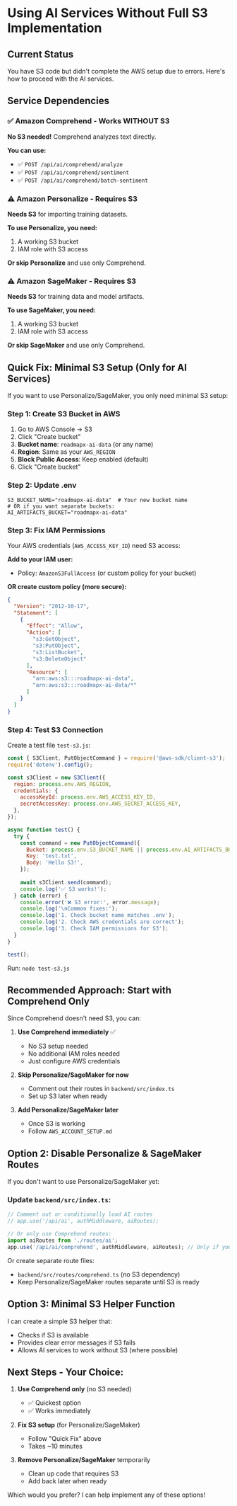 # Using AI Services Without Full S3 Implementation

## Current Status

You have S3 code but didn't complete the AWS setup due to errors. Here's how to proceed with the AI services.

## Service Dependencies

### ✅ Amazon Comprehend - Works WITHOUT S3
**No S3 needed!** Comprehend analyzes text directly.

**You can use:**
- ✅ `POST /api/ai/comprehend/analyze`
- ✅ `POST /api/ai/comprehend/sentiment`
- ✅ `POST /api/ai/comprehend/batch-sentiment`

### ⚠️ Amazon Personalize - Requires S3
**Needs S3** for importing training datasets.

**To use Personalize, you need:**
1. A working S3 bucket
2. IAM role with S3 access

**Or skip Personalize** and use only Comprehend.

### ⚠️ Amazon SageMaker - Requires S3
**Needs S3** for training data and model artifacts.

**To use SageMaker, you need:**
1. A working S3 bucket
2. IAM role with S3 access

**Or skip SageMaker** and use only Comprehend.

## Quick Fix: Minimal S3 Setup (Only for AI Services)

If you want to use Personalize/SageMaker, you only need minimal S3 setup:

### Step 1: Create S3 Bucket in AWS

1. Go to AWS Console → S3
2. Click "Create bucket"
3. **Bucket name**: `roadmapx-ai-data` (or any name)
4. **Region**: Same as your `AWS_REGION`
5. **Block Public Access**: Keep enabled (default)
6. Click "Create bucket"

### Step 2: Update .env

```env
S3_BUCKET_NAME="roadmapx-ai-data"  # Your new bucket name
# OR if you want separate buckets:
AI_ARTIFACTS_BUCKET="roadmapx-ai-data"
```

### Step 3: Fix IAM Permissions

Your AWS credentials (`AWS_ACCESS_KEY_ID`) need S3 access:

**Add to your IAM user:**
- Policy: `AmazonS3FullAccess` (or custom policy for your bucket)

**OR create custom policy (more secure):**
```json
{
  "Version": "2012-10-17",
  "Statement": [
    {
      "Effect": "Allow",
      "Action": [
        "s3:GetObject",
        "s3:PutObject",
        "s3:ListBucket",
        "s3:DeleteObject"
      ],
      "Resource": [
        "arn:aws:s3:::roadmapx-ai-data",
        "arn:aws:s3:::roadmapx-ai-data/*"
      ]
    }
  ]
}
```

### Step 4: Test S3 Connection

Create a test file `test-s3.js`:

```javascript
const { S3Client, PutObjectCommand } = require('@aws-sdk/client-s3');
require('dotenv').config();

const s3Client = new S3Client({
  region: process.env.AWS_REGION,
  credentials: {
    accessKeyId: process.env.AWS_ACCESS_KEY_ID,
    secretAccessKey: process.env.AWS_SECRET_ACCESS_KEY,
  },
});

async function test() {
  try {
    const command = new PutObjectCommand({
      Bucket: process.env.S3_BUCKET_NAME || process.env.AI_ARTIFACTS_BUCKET,
      Key: 'test.txt',
      Body: 'Hello S3!',
    });
    
    await s3Client.send(command);
    console.log('✅ S3 works!');
  } catch (error) {
    console.error('❌ S3 error:', error.message);
    console.log('\nCommon fixes:');
    console.log('1. Check bucket name matches .env');
    console.log('2. Check AWS credentials are correct');
    console.log('3. Check IAM permissions for S3');
  }
}

test();
```

Run: `node test-s3.js`

## Recommended Approach: Start with Comprehend Only

Since Comprehend doesn't need S3, you can:

1. **Use Comprehend immediately** ✅
   - No S3 setup needed
   - No additional IAM roles needed
   - Just configure AWS credentials

2. **Skip Personalize/SageMaker for now**
   - Comment out their routes in `backend/src/index.ts`
   - Set up S3 later when ready

3. **Add Personalize/SageMaker later**
   - Once S3 is working
   - Follow `AWS_ACCOUNT_SETUP.md`

## Option 2: Disable Personalize & SageMaker Routes

If you don't want to use Personalize/SageMaker yet:

### Update `backend/src/index.ts`:

```typescript
// Comment out or conditionally load AI routes
// app.use('/api/ai', authMiddleware, aiRoutes);

// Or only use Comprehend routes:
import aiRoutes from './routes/ai';
app.use('/api/ai/comprehend', authMiddleware, aiRoutes); // Only if you split routes
```

Or create separate route files:
- `backend/src/routes/comprehend.ts` (no S3 dependency)
- Keep Personalize/SageMaker routes separate until S3 is ready

## Option 3: Minimal S3 Helper Function

I can create a simple S3 helper that:
- Checks if S3 is available
- Provides clear error messages if S3 fails
- Allows AI services to work without S3 (where possible)

## Next Steps - Your Choice:

1. **Use Comprehend only** (no S3 needed)
   - ✅ Quickest option
   - ✅ Works immediately

2. **Fix S3 setup** (for Personalize/SageMaker)
   - Follow "Quick Fix" above
   - Takes ~10 minutes

3. **Remove Personalize/SageMaker** temporarily
   - Clean up code that requires S3
   - Add back later when ready

Which would you prefer? I can help implement any of these options!


